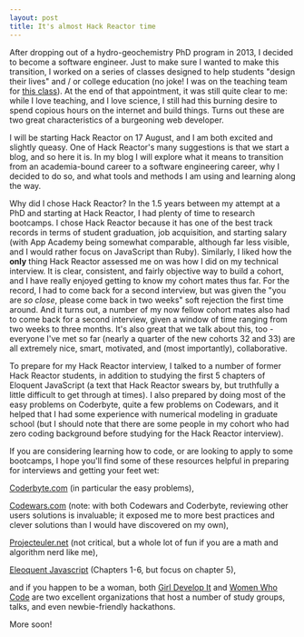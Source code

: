 ```yaml
---
layout: post
title: It's almost Hack Reactor time
---
```

After dropping out of a hydro-geochemistry PhD program in 2013, I decided to become a software engineer. Just to make sure I wanted to make this transition,
I worked on a series of classes designed to help students \"design their lives\" and / or college education (no joke! I was on the teaching team for [this class](http://www.fastcompany.com/3044043/most-creative-people/stanfords-most-popular-class-isnt-computer-science-its-something-much-m)). At the end of that appointment,
it was still quite clear to me: while I love teaching, and I love science, I still had this burning desire to spend copious hours on the
internet and build things. Turns out these are two great characteristics of a burgeoning web developer.

I will be starting Hack Reactor on 17 August, and I am both excited and slightly queasy. One of Hack Reactor's many suggestions is that we
start a blog, and so here it is. In my blog I will explore what it means to transition from an academia-bound career to a software engineering
career, why I decided to do so, and what tools and methods I am using and learning along the way.

Why did I chose Hack Reactor? In the 1.5 years between my attempt at a PhD and starting at Hack Reactor, I had plenty
of time to research bootcamps. I chose Hack Reactor because it has one of the best track records in terms of student graduation, job
acquisition, and starting salary (with App Academy being somewhat comparable, although far less visible, and I would rather focus on
JavaScript than Ruby). Similarly, I liked how the **only** thing Hack Reactor assessed me on was how I did on my technical interview. It is clear, consistent, and fairly objective way to build a cohort, and I have really enjoyed getting to know my cohort mates thus far.
For the record, I had to come back for a second interview, but was given the \"you are *so close*, please come back in two weeks\" soft rejection the
first time around. And it turns out, a number of my now fellow cohort mates also had to come back for a second interview, given a window of
time ranging from two weeks to three months. It\'s also great that we talk about this, too - everyone I\'ve met so far (nearly a quarter of
the new cohorts 32 and 33) are all extremely nice, smart, motivated, and (most importantly), collaborative.

To prepare for my Hack Reactor interview, I talked to a number of former Hack Reactor students, in addition to studying the first 5 chapters of Eloquent JavaScript (a text that Hack Reactor swears by, but truthfully a little difficult to get through at times). I also prepared by doing most of the easy problems on Coderbyte, quite a few problems on Codewars, and it helped that I had some experience with numerical modeling in graduate school (but I should note that there are some people in my cohort who had zero coding background before studying for the Hack Reactor interview).

If you are considering learning how to code, or are looking to apply to some bootcamps, I hope you\'ll find some of these
resources helpful in preparing for interviews and getting your feet wet:

[Coderbyte.com](http://www.coderbyte.com/) (in particular the easy problems),

[Codewars.com](http://www.codewars.com/) (note: with both Codewars and Coderbyte, reviewing other users solutions is invaluable; it exposed me to more best practices and clever solutions than I would have discovered on my own),

[Projecteuler.net](http://projecteuler.net/) (not critical, but a whole lot of fun if you are a math and algorithm nerd like me),

[Eleoquent Javascript](http://eloquentjavascript.net/) (Chapters 1-6, but focus on chapter 5),

and if you happen to be a woman, both [Girl Develop It](https://www.girldevelopit.com/chapters/san-francisco) and [Women Who Code](https://www.womenwhocode.com/) are two excellent organizations that host a number of study groups, talks, and even newbie-friendly hackathons.

More soon!
